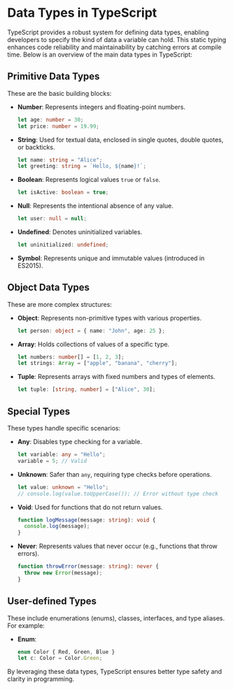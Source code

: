 # Data Types in TypeScript

TypeScript provides a robust system for defining data types, enabling developers to specify the kind of data a variable can hold. This static typing enhances code reliability and maintainability by catching errors at compile time. Below is an overview of the main data types in TypeScript:

## **Primitive Data Types**
These are the basic building blocks:

- **Number**: Represents integers and floating-point numbers.
  ```typescript
  let age: number = 30;
  let price: number = 19.99;
  ```
- **String**: Used for textual data, enclosed in single quotes, double quotes, or backticks.
  ```typescript
  let name: string = "Alice";
  let greeting: string = `Hello, ${name}!`;
  ```
- **Boolean**: Represents logical values `true` or `false`.
  ```typescript
  let isActive: boolean = true;
  ```
- **Null**: Represents the intentional absence of any value.
  ```typescript
  let user: null = null;
  ```
- **Undefined**: Denotes uninitialized variables.
  ```typescript
  let uninitialized: undefined;
  ```
- **Symbol**: Represents unique and immutable values (introduced in ES2015).

## **Object Data Types**
These are more complex structures:

- **Object**: Represents non-primitive types with various properties.
  ```typescript
  let person: object = { name: "John", age: 25 };
  ```
- **Array**: Holds collections of values of a specific type.
  ```typescript
  let numbers: number[] = [1, 2, 3];
  let strings: Array = ["apple", "banana", "cherry"];
  ```
- **Tuple**: Represents arrays with fixed numbers and types of elements.
  ```typescript
  let tuple: [string, number] = ["Alice", 30];
  ```

## **Special Types**
These types handle specific scenarios:

- **Any**: Disables type checking for a variable.
  ```typescript
  let variable: any = "Hello";
  variable = 5; // Valid
  ```
- **Unknown**: Safer than `any`, requiring type checks before operations.
  ```typescript
  let value: unknown = "Hello";
  // console.log(value.toUpperCase()); // Error without type check
  ```
- **Void**: Used for functions that do not return values.
  ```typescript
  function logMessage(message: string): void {
    console.log(message);
  }
  ```
- **Never**: Represents values that never occur (e.g., functions that throw errors).
  ```typescript
  function throwError(message: string): never {
    throw new Error(message);
  }
  ```

## **User-defined Types**
These include enumerations (enums), classes, interfaces, and type aliases. For example:

- **Enum**:
  ```typescript
  enum Color { Red, Green, Blue }
  let c: Color = Color.Green;
  ```

By leveraging these data types, TypeScript ensures better type safety and clarity in programming.